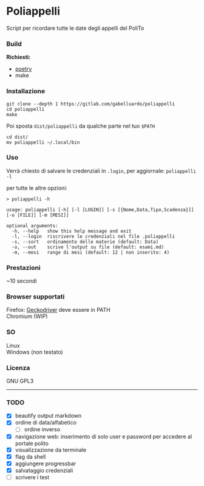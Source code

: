 # Poliappelli

Script per ricordare tutte le date degli appelli del PoliTo

### Build

**Richiesti:**

-   [poetry](https://python-poetry.org/)
-   make

### Installazione

    git clone --depth 1 https://gitlab.com/gabelluardo/poliappelli 
    cd poliappelli
    make

Poi sposta `dist/poliappelli` da qualche parte nel tuo `$PATH`

    cd dist/
    mv poliappelli ~/.local/bin

### Uso

Verrà chiesto di salvare le credenziali in `.login`, per aggiornale: `poliappelli -l`

per tutte le altre opzioni:

```
> poliappelli -h

usage: poliappelli [-h] [-l [LOGIN]] [-s [{Nome,Data,Tipo,Scadenza}]] [-o [FILE]] [-m [MESI]]

optional arguments:
  -h, --help   show this help message and exit
  -l, --login  riscrivere le credenziali nel file .poliappelli
  -s, --sort   ordinamento delle materie (default: Data)
  -o, --out    scrive l'output su file (default: esami.md)
  -m, --mesi   range di mesi (default: 12 | non inserito: 4)
```

### Prestazioni

~10 secondi

### Browser supportati

Firefox: [Geckodriver](https://github.com/mozilla/geckodriver) deve essere in PATH  
Chromium (WIP)

### SO

Linux  
Windows (non testato)

### Licenza

GNU GPL3  

--- 


### TODO

-   [x] beautify output markdown
-   [x] ordine di data/alfabetico
    -   [ ] ordine inverso
-   [x] navigazione web: inserimento di solo user e password per accedere al portale polito
-   [x] visualizzazione da terminale
-   [x] flag da shell
-   [x] aggiungere progressbar
-   [x] salvataggio credenziali
-   [ ] scrivere i test